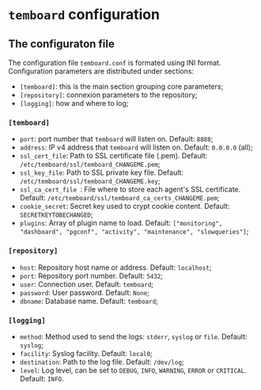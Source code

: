 # `temboard` configuration

## The configuraton file

The configuration file `temboard.conf` is formated using INI format. Configuration parameters are distributed under sections:
  - `[temboard]`: this is the main section grouping core parameters;
  - `[repository]`: connexion parameters to the repository;
  - `[logging]`: how and where to log;

### `[temboard]`
  - `port`: port number that `temboard` will listen on. Default: `8888`;
  - `address`: IP v4 address that `temboard` will listen on. Default: `0.0.0.0` (all);
  - `ssl_cert_file`: Path to SSL certificate file (.pem). Default: `/etc/temboard/ssl/temboard_CHANGEME.pem`;
  - `ssl_key_file`: Path to SSL private key file. Default: `/etc/temboard/ssl/temboard_CHANGEME.key`;
  - `ssl_ca_cert_file `: File where to store each agent's SSL certificate. Default: `/etc/temboard/ssl/temboard_ca_certs_CHANGEME.pem`;
  - `cookie_secret`: Secret key used to crypt cookie content. Default: `SECRETKEYTOBECHANGED`;
  - `plugins`: Array of plugin name to load. Default: `["monitoring", "dashboard", "pgconf", "activity", "maintenance", "slowqueries"]`;

### `[repository]`
  - `host`: Repository host name or address. Default: `localhost`;
  - `port`: Repository port number. Default: `5432`;
  - `user`: Connection user. Default: `temboard`;
  - `password`: User password. Default: `None`;
  - `dbname`: Database name. Default: `temboard`;

### `[logging]`
  - `method`: Method used to send the logs: `stderr`, `syslog` or `file`. Default: `syslog`;
  - `facility`: Syslog facility. Default: `local0`;
  - `destination`: Path to the log file. Default: `/dev/log`;
  - `level`: Log level, can be set to `DEBUG`, `INFO`, `WARNING`, `ERROR` or `CRITICAL`. Default: `INFO`.
